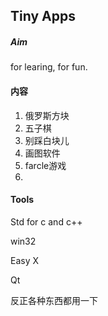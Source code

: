 ## Tiny Apps
##### Aim
for learing, for fun.
#### 内容
1. 俄罗斯方块
2. 五子棋
3. 别踩白块儿
4. 画图软件
5. farcle游戏
6. 
#### Tools
Std for c and c++

win32

Easy X 

Qt

反正各种东西都用一下
